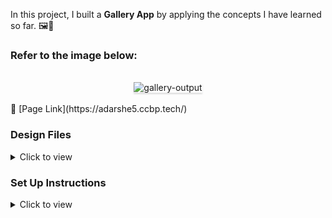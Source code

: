 

In this project, I built a **Gallery App** by applying the concepts I have learned so far. 🖼️📸

### Refer to the image below:

<br/>
<div style="text-align: center;">
<img src="https://assets.ccbp.in/frontend/content/react-js/gallery-output.gif" alt="gallery-output" style="max-width:70%;box-shadow:0 2.8px 2.2px rgba(0, 0, 0, 0.12)">
</div>
<br/>
🔗 [Page Link](https://adarshe5.ccbp.tech/)

### Design Files

<details>
<summary>Click to view</summary>

- Extra Small (Size < 576px) and Small (Size >= 576px)
- Medium (Size >= 768px), Large (Size >= 992px) and Extra Large (Size >= 1200px)

</details>

### Set Up Instructions

<details>
<summary>Click to view</summary>

- Download dependencies by running `npm install`
- Start up the app using `npm start`

</details>
